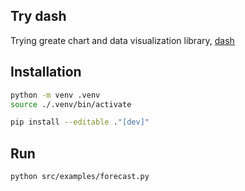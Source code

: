 ## Try dash
Trying greate chart and data visualization library, [dash](https://dash.plotly.com/)

## Installation
```bash
python -m venv .venv
source ./.venv/bin/activate

pip install --editable ."[dev]"
```

## Run
```bash
python src/examples/forecast.py
```
